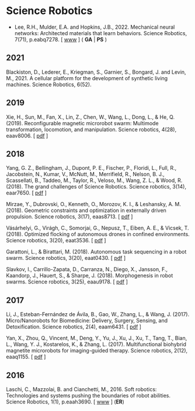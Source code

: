 # Science Robotics

* Lee, R.H., Mulder, E.A. and Hopkins, J.B., 2022. Mechanical neural networks: Architected materials that learn behaviors. Science Robotics, 7(71), p.eabq7278. [ [www](https://www.science.org/doi/10.1126/scirobotics.abq7278) ] ( **GA** | **PS** )

## 2021

Blackiston, D., Lederer, E., Kriegman, S., Garnier, S., Bongard, J. and Levin, M., 2021. A cellular platform for the development of synthetic living machines. Science Robotics, 6(52).

## 2019

Xie, H., Sun, M., Fan, X., Lin, Z., Chen, W., Wang, L., Dong, L., & He, Q. (2019). Reconfigurable magnetic microrobot swarm: Multimode transformation, locomotion, and manipulation. Science robotics, 4(28), eaav8006. [ [pdf](https://www.science.org/doi/epdf/10.1126/scirobotics.aav8006) ]


## 2018

Yang, G. Z., Bellingham, J., Dupont, P. E., Fischer, P., Floridi, L., Full, R., Jacobstein, N., Kumar, V., McNutt, M., Merrifield, R., Nelson, B. J., Scassellati, B., Taddeo, M., Taylor, R., Veloso, M., Wang, Z. L., & Wood, R. (2018). The grand challenges of Science Robotics. Science robotics, 3(14), eaar7650.
[ [pdf](https://www.science.org/doi/epdf/10.1126/scirobotics.aar7650) ]


Mirzae, Y., Dubrovski, O., Kenneth, O., Morozov, K. I., & Leshansky, A. M. (2018). Geometric constraints and optimization in externally driven propulsion. Science robotics, 3(17), eaas8713. 
[ [pdf](https://www.science.org/doi/epdf/10.1126/scirobotics.aas8713) ]


Vásárhelyi, G., Virágh, C., Somorjai, G., Nepusz, T., Eiben, A. E., & Vicsek, T. (2018). Optimized flocking of autonomous drones in confined environments. Science robotics, 3(20), eaat3536. 
[ [pdf](https://www.science.org/doi/epdf/10.1126/scirobotics.aat3536) ]



Garattoni, L., & Birattari, M. (2018). Autonomous task sequencing in a robot swarm. Science robotics, 3(20), eaat0430. [ [pdf](https://www.science.org/doi/epdf/10.1126/scirobotics.aat0430) ]



Slavkov, I., Carrillo-Zapata, D., Carranza, N., Diego, X., Jansson, F., Kaandorp, J., Hauert, S., & Sharpe, J. (2018). Morphogenesis in robot swarms. Science robotics, 3(25), eaau9178. [ [pdf](https://www.science.org/doi/epdf/10.1126/scirobotics.aau9178) ]



## 2017

Li, J., Esteban-Fernández de Ávila, B., Gao, W., Zhang, L., & Wang, J. (2017). Micro/Nanorobots for Biomedicine: Delivery, Surgery, Sensing, and Detoxification. Science robotics, 2(4), eaam6431. [ [pdf](https://www.science.org/doi/epdf/10.1126/scirobotics.aam6431) ]



Yan, X., Zhou, Q., Vincent, M., Deng, Y., Yu, J., Xu, J., Xu, T., Tang, T., Bian, L., Wang, Y. J., Kostarelos, K., & Zhang, L. (2017). Multifunctional biohybrid magnetite microrobots for imaging-guided therapy. Science robotics, 2(12), eaaq1155. [ [pdf](https://www.science.org/doi/epdf/10.1126/scirobotics.aaq1155) ]


## 2016

Laschi, C., Mazzolai, B. and Cianchetti, M., 2016. Soft robotics: Technologies and systems pushing the boundaries of robot abilities. Science Robotics, 1(1), p.eaah3690. [ [www](https://www.science.org/doi/10.1126/scirobotics.aah3690) ] (**ER**)
